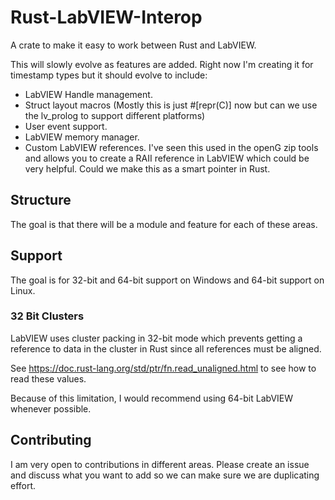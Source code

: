 # Rust-LabVIEW-Interop

A crate to make it easy to work between Rust and LabVIEW.

This will slowly evolve as features are added. Right now I'm creating it for timestamp types but it should evolve to include:

* LabVIEW Handle management.
* Struct layout macros (Mostly this is just #[repr(C)] now but can we use the lv_prolog to support different platforms)
* User event support.
* LabVIEW memory manager.
* Custom LabVIEW references. I've seen this used in the openG zip tools and allows you to create a RAII reference in LabVIEW which could be very helpful. Could we make this as a smart pointer in Rust.

## Structure

The goal is that there will be a module and feature for each of these areas.


## Support

The goal is for 32-bit and 64-bit support on Windows and 64-bit support on Linux.

### 32 Bit Clusters

LabVIEW uses cluster packing in 32-bit mode which prevents getting a reference to data in the cluster in Rust since all references must be aligned.

See https://doc.rust-lang.org/std/ptr/fn.read_unaligned.html to see how to read these values.

Because of this limitation, I would recommend using 64-bit LabVIEW whenever possible.

## Contributing

I am very open to contributions in different areas. Please create an issue and discuss what you want to add so we can make sure we are duplicating effort.
